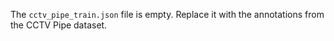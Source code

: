 The `cctv_pipe_train.json` file is empty. Replace it with the annotations from the CCTV Pipe dataset.
